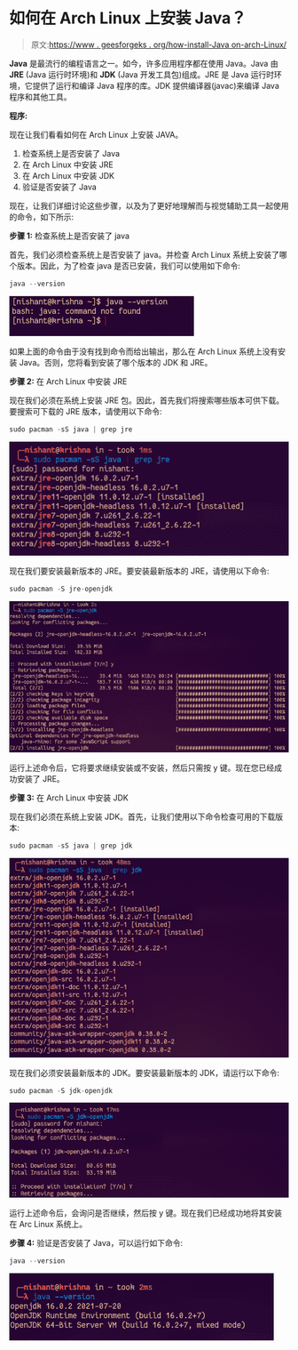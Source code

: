 # 如何在 Arch Linux 上安装 Java？

> 原文:[https://www . geesforgeks . org/how-install-Java on-arch-Linux/](https://www.geeksforgeeks.org/how-to-install-java-on-arch-linux/)

**Java** 是最流行的编程语言之一。如今，许多应用程序都在使用 Java。Java 由 **JRE** (Java 运行时环境)和 **JDK** (Java 开发工具包)组成。JRE 是 Java 运行时环境，它提供了运行和编译 Java 程序的库。JDK 提供编译器(javac)来编译 Java 程序和其他工具。

**程序:**

现在让我们看看如何在 Arch Linux 上安装 JAVA。

1.  检查系统上是否安装了 Java
2.  在 Arch Linux 中安装 JRE
3.  在 Arch Linux 中安装 JDK
4.  验证是否安装了 Java

现在，让我们详细讨论这些步骤，以及为了更好地理解而与视觉辅助工具一起使用的命令，如下所示:

**步骤 1:** 检查系统上是否安装了 java

首先，我们必须检查系统上是否安装了 java。并检查 Arch Linux 系统上安装了哪个版本。因此，为了检查 java 是否已安装，我们可以使用如下命令:

```java
java --version
```

![](img/e8b4f8919a8669db0d34a889ab88cda8.png)

如果上面的命令由于没有找到命令而给出输出，那么在 Arch Linux 系统上没有安装 Java。否则，您将看到安装了哪个版本的 JDK 和 JRE。

**步骤 2:** 在 Arch Linux 中安装 JRE

现在我们必须在系统上安装 JRE 包。因此，首先我们将搜索哪些版本可供下载。要搜索可下载的 JRE 版本，请使用以下命令:

```java
sudo pacman -sS java | grep jre
```

![](img/2ca04c6027dce5f0d3b6b724074128a5.png)

现在我们要安装最新版本的 JRE。要安装最新版本的 JRE，请使用以下命令:

```java
sudo pacman -S jre-openjdk
```

![](img/07605dd995028c4cd873d4a1c4ca0d70.png)

运行上述命令后，它将要求继续安装或不安装，然后只需按 y 键。现在您已经成功安装了 JRE。

**步骤 3:** 在 Arch Linux 中安装 JDK

现在我们必须在系统上安装 JDK。首先，让我们使用以下命令检查可用的下载版本:

```java
sudo pacman -sS java | grep jdk
```

![](img/370a3feb63ef5b701f253aa9f1db7c48.png)

现在我们必须安装最新版本的 JDK。要安装最新版本的 JDK，请运行以下命令:

```java
sudo pacman -S jdk-openjdk
```

![](img/d799ffbf542f4b54deba1e7774824865.png)

运行上述命令后，会询问是否继续，然后按 y 键。现在我们已经成功地将其安装在 Arc Linux 系统上。

**步骤 4:** 验证是否安装了 Java，可以运行如下命令:

```java
java --version
```

![](img/9b744900c747fe9ca167436c3a841b00.png)